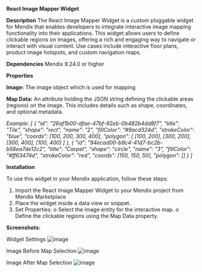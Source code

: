 **React Image Mapper Widget**

**Description**
The React Image Mapper Widget is a custom pluggable widget for Mendix that enables developers to integrate interactive image mapping functionality into their applications. This widget allows users to define clickable regions on images, offering a rich and engaging way to navigate or interact with visual content. Use cases include interactive floor plans, product image hotspots, and custom navigation maps.

**Dependencies**
Mendix 9.24.0 or higher

**Properties**

 **Image:** The image object which is used for mapping
 
 **Map Data:** An attribute holding the JSON string defining the clickable areas (regions) on the image. This includes details such as shape, coordinates, and optional metadata.
 
  _Example:
 [ {
    "id": "26af1b00-dfae-47bf-92eb-0b482b4dd8f7",
    "title": "Tile",
    "shape": "rect",
    "name": "2",
    "fillColor": "#9acd324d",
    "strokeColor": "blue",
    "coords": [100, 200, 300, 400],
    "polygon": [
      [100, 200],
      [300, 200],
      [300, 400],
      [100, 400]
    ]
  },
  {
    "id": "94ecad00-b9c4-41d7-bc2b-b58ea7de12c2",
    "title": "Carpet",
    "shape": "circle",
    "name": "3",
    "fillColor": "#ff63474d",
    "strokeColor": "red",
    "coords": [150, 150, 50],
    "polygon": []
  }
]_

**Installation**

To use this widget in your Mendix application, follow these steps: 
1.	Import the React Image Mapper Widget to your Mendix project from Mendix Marketplace
2.	Place the widget inside a data view or snippet. 
3.	Set Properties: 
  o	Select the image entity for the interactive map.
  o	Define the clickable regions using the Map Data property.

**Screenshots:**
 
 Widget Settings
 ![image](https://github.com/user-attachments/assets/6c9e03ef-5c7f-4df1-8f38-6c5a4e3ac581)

 Image Before Map Selection
 ![image](https://github.com/user-attachments/assets/3d94fdaa-d19c-4411-a537-cd71a625097b)

 Image After Map Selection
 ![image](https://github.com/user-attachments/assets/d51a2e34-5f62-4da4-bdb9-7290de6f6f52)




 
 

